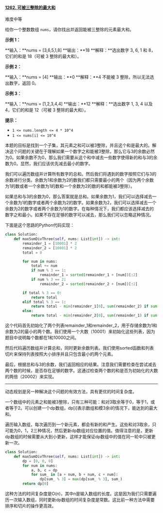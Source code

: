 #### [1262. 可被三整除的最大和](https://leetcode.cn/problems/greatest-sum-divisible-by-three/)

难度中等

给你一个整数数组 `nums`，请你找出并返回能被三整除的元素最大和。

**示例 1：**

**输入：**nums = [3,6,5,1,8]
**输出：**18
**解释：**选出数字 3, 6, 1 和 8，它们的和是 18（可被 3 整除的最大和）。

**示例 2：**

**输入：**nums = [4]
**输出：**0
**解释：**4 不能被 3 整除，所以无法选出数字，返回 0。

**示例 3：**

**输入：**nums = [1,2,3,4,4]
**输出：**12
**解释：**选出数字 1, 3, 4 以及 4，它们的和是 12（可被 3 整除的最大和）。

**提示：**

- `1 <= nums.length <= 4 * 10^4`
- `1 <= nums[i] <= 10^4`

本题的目标是找到一个子集，其元素之和可以被3整除，并且这个和是最大的。解决这个问题的关键在于理解如果一个数字之和能被3整除，那么它与3的余数必然为0。如果余数不为0，那么我们需要从这个和中减去一些数字使得新的和与3的余数为0。显然，我们应该优先减去最小的数字。

我们可以遍历数组并计算所有数字的总和。然后我们将遇到的数字按照它们与3的余数进行分类。余数为1和余数为2的数我们都只需要最小的两个（因为两个余数为1的数或者一个余数为1的数和一个余数为2的数的和都能被3整除）。

如果总和与3的余数为0，那么答案就是总和。如果余数为1，我们可以选择减去一个余数为1的数字或者两个余数为2的数字。如果余数为2，我们可以选择减去一个余数为2的数字或者两个余数为1的数字。在每种情况下，我们都应该选择减去的数字之和最小。如果不存在足够的数字可以减去，那么我们可以忽略这种情况。

下面是这个思路的Python代码实现：

```python
class Solution:
    def maxSumDivThree(self, nums: List[int]) -> int:
        remainder_1 = [10001] * 2
        remainder_2 = [10001] * 2
        total = 0

        for num in nums:
            total += num
            if num % 3 == 1:
                remainder_1 = sorted(remainder_1 + [num])[:2]
            if num % 3 == 2:
                remainder_2 = sorted(remainder_2 + [num])[:2]

        if total % 3 == 0:
            return total
        elif total % 3 == 1:
            return total - min(remainder_1[0], sum(remainder_2) if sum(remainder_2) != 20002 else float('inf'))
        else:
            return total - min(remainder_2[0], sum(remainder_1) if sum(remainder_1) != 20002 else float('inf'))
```

这个代码首先初始化了两个列表remainder_1和remainder_2，用于存储余数为1和余数为2的最小的两个数。我们使用一个大数（10001）来初始化这些列表，因为题目中说明每个数都在1和10000之间。

然后代码遍历数组并计算总和，同时更新余数列表。我们使用sorted函数和列表切片来保持列表按照大小排序并且只包含最小的两个元素。

最后，根据总和与3的余数，我们返回相应的结果。注意我们需要检查在尝试减去两个数的时候，是否存在足够的数字。这通过检查两个数的和是否为初始化的大数的两倍（20002）来实现。

---

动态规划是另一种解决这个问题的有效方法，具有更优的时间复杂度。

一个数组中的元素之和能被3整除，只有三种可能：和对3取余等于0，等于1，或者等于2。可以创建一个dp数组，dp[i]表示数组和模3余i的情况下，能达到的最大和。

遍历输入数组，每次遍历到一个新元素，都会有新的和产生。这些和对3取余，只可能为0，1，2三种情况，然后更新dp数组对应位置的值。值得注意的是，更新dp数组的时候需要从大到小更新，这样才能保证dp数组中的值在同一轮中只被更新一次。

```python
class Solution:
    def maxSumDivThree(self, nums: List[int]) -> int:
        dp = [0, 0, 0]
        for num in nums:
            a, b, c = dp
            for sum_ in [a + num, b + num, c + num]:
                dp[sum_ % 3] = max(dp[sum_ % 3], sum_)
        return dp[0]
```

这种方法的时间复杂度是O(n)，其中n是输入数组的长度。这是因为我们只需要遍历一次输入数组，同时更新dp数组的时间复杂度是常数。这比前一种方法中需要排序和切片的操作更高效。